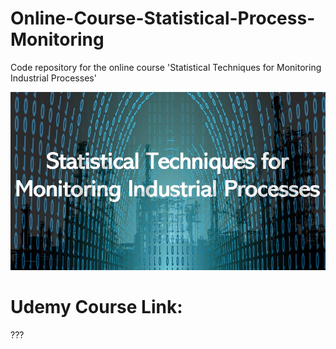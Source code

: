 # Online-Course-Statistical-Process-Monitoring
Code repository for the online course 'Statistical Techniques for Monitoring Industrial Processes'

![](/courseImage.JPG)

# Udemy Course Link:
???
